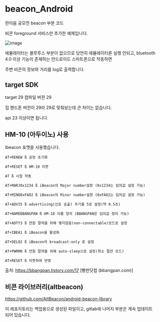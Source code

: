 # beacon_Android

한이음 공모전 beacon 부분 코드

비콘 foreground 서비스만 추가한 예제입니다.

![image](https://user-images.githubusercontent.com/40421183/130344834-f31a2ff1-35db-42e0-8f83-5948a2d50b41.png)

에뮬레이터는 블루투스 부분이 없으므로 당연히 에뮬레이터론 실행 안되고, bluetooth 4.0 이상 기능이 존재하는 안드로이드 스마트폰으로 작동하면 

주변 비콘의 정보와 거리를 log로 출력합니다.

## target SDK

target 29
컴파일 버젼 29

집 핸드폰 버전이 29라 29로 맞춰놨는데 큰 차이는 없습니다.

api 23 이상이면 됩니다.

## HM-10 (아두이노) 사용

 Ibeacon 포멧을 사용했습니다.
 
 
```
AT+RENEW ß 공장 초기화

AT+RESET ß HM-10 리붓

AT ß 시험 작동

AT+MARJ0x1234 ß iBeacon의 Major number설정 (0x1234는 임의값 설정 가능)

AT+MINO0xFA02 ß iBeacon의 Minor number설정 (0xFA02는 임의값 설정 가능)

AT+ADVI5 ß advertising(신호 송출) 주기를 5로 설정(약 0.5초)

AT+NAMEBBANGPAN ß HM-10 이름 정의 (BBANGPAN은 임의값 정의 가능)

AT+ADTY3 ß 전원 절약을 위해 맺지않음(non-connectable)모드로 설정

AT+IBEA1 ß iBeacon을 활성화

AT+DELO2 ß iBeacon의 broadcast-only 로 설정

AT+PWRM0 ß 전원 절약을 위해 auto-sleep으로 설정(최소 절전 모드)

AT+RESET ß 리붓하여 반영
```
 
출처: https://bbangpan.tistory.com/17 [빵판닷컴 (bbangpan.com)]

## 비콘 라이브러리(altbeacon)

https://github.com/AltBeacon/android-beacon-library

이 레포지토리는 백업용으로 생성된 파일이고, gitlab에 나머지 부분은 계속 업데이트 되어 있습니다.

